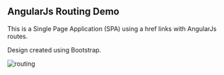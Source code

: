 ## AngularJs Routing Demo

This is a Single Page Application (SPA) using a href links with AngularJs routes.

Design created using Bootstrap.

![routing](https://user-images.githubusercontent.com/10501925/38090101-cad3dbd4-3361-11e8-88ad-235a74acfa41.jpg)
